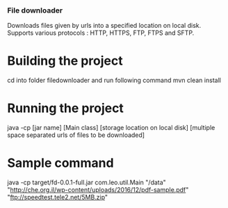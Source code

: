 ### File downloader ###
Downloads files given by urls into a specified location on local disk.
Supports various protocols : HTTP, HTTPS, FTP, FTPS and SFTP.

# Building the project
cd into folder filedownloader and run following command
mvn clean install

# Running the project
java -cp [jar name] [Main class] [storage location on local disk] [multiple space separated urls of files to be downloaded]

# Sample command
java -cp target/fd-0.0.1-full.jar com.leo.util.Main "/data" "http://che.org.il/wp-content/uploads/2016/12/pdf-sample.pdf" "ftp://speedtest.tele2.net/5MB.zip"
